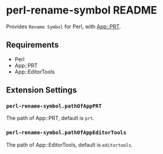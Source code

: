 # perl-rename-symbol README

Provides `Rename Symbol` for Perl, with [App::PRT](https://metacpan.org/pod/App::PRT).

## Requirements

- Perl
- App::PRT
- App::EditorTools

## Extension Settings

### `perl-rename-symbol.pathOfAppPRT`

The path of App::PRT, default is `prt`.

### `perl-rename-symbol.pathOfAppEditorTools`

The path of App::EditorTools, default is `editortools`.
